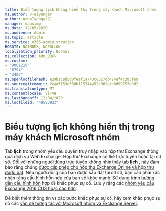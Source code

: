 ```yaml
---
title: Biểu tượng lịch không hiển thị trong máy khách Microsoft nhóm
ms.author: v-aiyengar
author: AshaIyengar21
manager: dansimp
ms.date: 12/05/2020
ms.audience: Admin
ms.topic: article
ms.service: o365-administration
ROBOTS: NOINDEX, NOFOLLOW
localization_priority: Normal
ms.collection: Adm_O365
ms.custom:
- "9001219"
- "6794"
- "3403"
ms.openlocfilehash: e28b1c8d5d0feef1a743c8527db424af4c205fe9
ms.sourcegitcommit: 2e4a5153e530bf15744a52e982eeb0d99757e9d2
ms.translationtype: MT
ms.contentlocale: vi-VN
ms.lasthandoff: 12/04/2020
ms.locfileid: "49583932"
---
```

# <a name="calendar-icon-isnt-showing-in-microsoft-teams-client"></a>Biểu tượng lịch không hiển thị trong máy khách Microsoft nhóm

Tab **lịch** trong nhóm yêu cầu quyền truy nhập vào hộp thư Exchange thông qua dịch vụ Web Exchange. Hộp thư Exchange có thể trực tuyến hoặc tại cơ sở. Đối với những người dùng trực tuyến không nhìn thấy tab **lịch** , hãy đảm bảo rằng chúng [được cấp phép cho hộp thư Exchange Online và hộp thư được bật](https://docs.microsoft.com/exchange/recipients-in-exchange-online/create-user-mailboxes). Nếu người dùng của bạn được sắp đặt tại cơ sở, bạn cần phải xác nhận rằng cấu hình hỗn hợp của bạn sẽ khỏe mạnh. Sử dụng trình [hướng dẫn cấu hình hỗn](https://docs.microsoft.com/exchange/hybrid-deployment/hybrid-agent) hợp để khắc phục sự cố. Lưu ý rằng các [nhóm yêu cầu Exchange 2016 CU3 hoặc cao hơn](https://docs.microsoft.com/microsoftteams/exchange-teams-interact).

Để biết thêm thông tin và các bước khắc phục sự cố, hãy xem khắc phục sự cố các [vấn đề tương tác với Microsoft nhóm và Exchange Server](https://docs.microsoft.com/microsoftteams/troubleshoot/known-issues/teams-exchange-interaction-issue).
